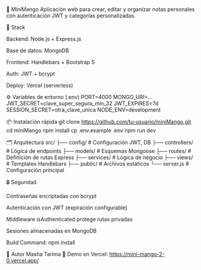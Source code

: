 🥭 MiniMango
Aplicación web para crear, editar y organizar notas personales con autenticación JWT y categorías personalizadas.

🚀 Stack

Backend: Node.js + Express.js

Base de datos: MongoDB

Frontend: Handlebars + Bootstrap 5

Auth: JWT + bcrypt

Deploy: Vercel (serverless)

⚙️ Variables de entorno (.env)
PORT=4000
MONGO_URI=...
JWT_SECRET=clave_super_segura_min_32
JWT_EXPIRES=7d
SESSION_SECRET=otra_clave_unica
NODE_ENV=development

📦 Instalación rápida
git clone https://github.com/tu-usuario/miniMango.git
cd miniMango
npm install
cp .env.example .env
npm run dev

🗂️ Arquitectura
src/
├── config/ # Configuración JWT, DB
├── controllers/ # Lógica de endpoints
├── models/ # Esquemas Mongoose
├── routes/ # Definición de rutas Express
├── services/ # Lógica de negocio
├── views/ # Templates Handlebars
├── public/ # Archivos estáticos
└── server.js # Configuración principal

🔒 Seguridad

Contraseñas encriptadas con bcrypt

Autenticación con JWT (expiración configurable)

Middleware isAuthenticated protege rutas privadas

Sesiones almacenadas en MongoDB

Build Command: npm install

👤 Autor
Masha Tarima
🔗 Demo en Vercel: https://mini-mango-2-0.vercel.app/
